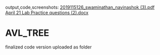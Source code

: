 output,code,screenshots: 
[2019115126_swaminathan_navinashok (3).pdf](https://github.com/navin2002/AVL_TREE/files/7047674/2019115126_swaminathan_navinashok.3.pdf)
[April 21 Lab Practice questions (2).docx](https://github.com/navin2002/AVL_TREE/files/7047675/April.21.Lab.Practice.questions.2.docx)
# AVL_TREE


finalized code version uploaded as folder
